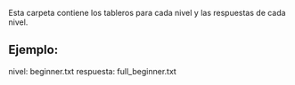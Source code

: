 Esta carpeta contiene los tableros para cada nivel y las respuestas de cada nivel.

## Ejemplo: 
nivel: beginner.txt
respuesta: full_beginner.txt

